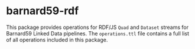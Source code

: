 # barnard59-rdf

This package provides operations for RDF/JS `Quad` and `Dataset` streams for Barnard59 Linked Data pipelines.
The `operations.ttl` file contains a full list of all operations included in this package. 
